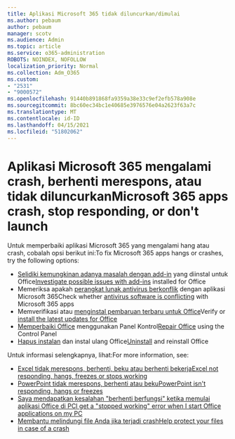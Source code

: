 ```yaml
---
title: Aplikasi Microsoft 365 tidak diluncurkan/dimulai
ms.author: pebaum
author: pebaum
manager: scotv
ms.audience: Admin
ms.topic: article
ms.service: o365-administration
ROBOTS: NOINDEX, NOFOLLOW
localization_priority: Normal
ms.collection: Adm_O365
ms.custom:
- "2531"
- "9000572"
ms.openlocfilehash: 91440b891868fa9359a38e33c9ef2efb578a908e
ms.sourcegitcommit: 8bc60ec34bc1e40685e3976576e04a2623f63a7c
ms.translationtype: MT
ms.contentlocale: id-ID
ms.lasthandoff: 04/15/2021
ms.locfileid: "51802062"
---
```

# <a name="microsoft-365-apps-crash-stop-responding-or-dont-launch"></a><span data-ttu-id="23bac-102">Aplikasi Microsoft 365 mengalami crash, berhenti merespons, atau tidak diluncurkan</span><span class="sxs-lookup"><span data-stu-id="23bac-102">Microsoft 365 apps crash, stop responding, or don't launch</span></span>

<span data-ttu-id="23bac-103">Untuk memperbaiki aplikasi Microsoft 365 yang mengalami hang atau crash, cobalah opsi berikut ini:</span><span class="sxs-lookup"><span data-stu-id="23bac-103">To fix Microsoft 365 apps hangs or crashes, try the following options:</span></span>

- <span data-ttu-id="23bac-104">[Selidiki kemungkinan adanya masalah dengan add-in](https://support.office.com/article/powerpoint-isn-t-responding-hangs-or-freezes-652ede6e-e3d2-449a-a07f-8c800dfb948d#bkmk_addins) yang diinstal untuk Office</span><span class="sxs-lookup"><span data-stu-id="23bac-104">[Investigate possible issues with add-ins](https://support.office.com/article/powerpoint-isn-t-responding-hangs-or-freezes-652ede6e-e3d2-449a-a07f-8c800dfb948d#bkmk_addins) installed for Office</span></span>
- <span data-ttu-id="23bac-105">Memeriksa apakah [perangkat lunak antivirus berkonflik](https://support.office.com/article/powerpoint-isn-t-responding-hangs-or-freezes-652ede6e-e3d2-449a-a07f-8c800dfb948d?ocmsassetID#bkmk_conflict) dengan aplikasi Microsoft 365</span><span class="sxs-lookup"><span data-stu-id="23bac-105">Check whether [antivirus software is conflicting](https://support.office.com/article/powerpoint-isn-t-responding-hangs-or-freezes-652ede6e-e3d2-449a-a07f-8c800dfb948d?ocmsassetID#bkmk_conflict) with Microsoft 365 apps</span></span>
- <span data-ttu-id="23bac-106">Memverifikasi atau [menginstal pembaruan terbaru untuk Office](https://support.office.com/article/update-office-and-your-computer-with-microsoft-update-2ab296f3-7f03-43a2-8e50-46de917611c5)</span><span class="sxs-lookup"><span data-stu-id="23bac-106">Verify or [install the latest updates for Office](https://support.office.com/article/update-office-and-your-computer-with-microsoft-update-2ab296f3-7f03-43a2-8e50-46de917611c5)</span></span>
- <span data-ttu-id="23bac-107">[Memperbaiki Office](https://support.office.com/article/repair-an-office-application-7821d4b6-7c1d-4205-aa0e-a6b40c5bb88b) menggunakan Panel Kontrol</span><span class="sxs-lookup"><span data-stu-id="23bac-107">[Repair Office](https://support.office.com/article/repair-an-office-application-7821d4b6-7c1d-4205-aa0e-a6b40c5bb88b) using the Control Panel</span></span>
- <span data-ttu-id="23bac-108">[Hapus instalan](https://support.office.com/article/uninstall-office-from-a-pc-9dd49b83-264a-477a-8fcc-2fdf5dbf61d8) dan instal ulang Office</span><span class="sxs-lookup"><span data-stu-id="23bac-108">[Uninstall](https://support.office.com/article/uninstall-office-from-a-pc-9dd49b83-264a-477a-8fcc-2fdf5dbf61d8) and reinstall Office</span></span>

<span data-ttu-id="23bac-109">Untuk informasi selengkapnya, lihat:</span><span class="sxs-lookup"><span data-stu-id="23bac-109">For more information, see:</span></span>
- [<span data-ttu-id="23bac-110">Excel tidak merespons, berhenti, beku atau berhenti bekerja</span><span class="sxs-lookup"><span data-stu-id="23bac-110">Excel not responding, hangs, freezes or stops working</span></span>](https://support.office.com/article/excel-not-responding-hangs-freezes-or-stops-working-37e7d3c9-9e84-40bf-a805-4ca6853a1ff4)
- [<span data-ttu-id="23bac-111">PowerPoint tidak merespons, berhenti atau beku</span><span class="sxs-lookup"><span data-stu-id="23bac-111">PowerPoint isn't responding, hangs or freezes</span></span>](https://support.office.com/article/powerpoint-isn-t-responding-hangs-or-freezes-652ede6e-e3d2-449a-a07f-8c800dfb948d)
- [<span data-ttu-id="23bac-112">Saya mendapatkan kesalahan "berhenti berfungsi" ketika memulai aplikasi Office di PC</span><span class="sxs-lookup"><span data-stu-id="23bac-112">I get a "stopped working" error when I start Office applications on my PC</span></span>](https://support.office.com/article/i-get-a-stopped-working-error-when-i-start-office-applications-on-my-pc-52bd7985-4e99-4a35-84c8-2d9b8301a2fa)
- [<span data-ttu-id="23bac-113">Membantu melindungi file Anda jika terjadi crash</span><span class="sxs-lookup"><span data-stu-id="23bac-113">Help protect your files in case of a crash</span></span>](https://support.office.com/article/help-protect-your-files-in-case-of-a-crash-551c29b1-6a4b-4415-a3ff-a80415b92f99)